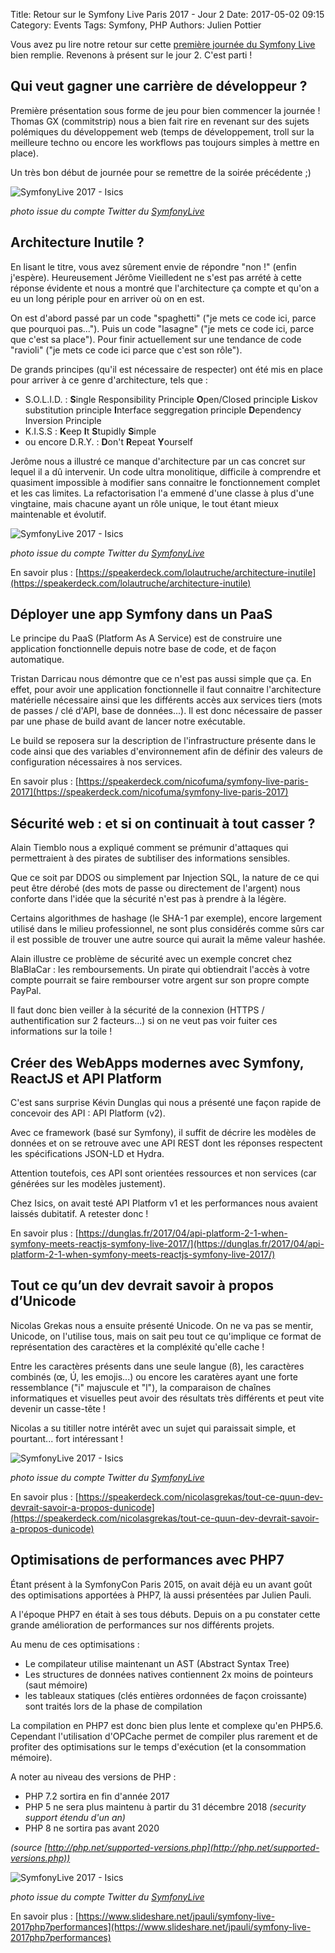 Title: Retour sur le Symfony Live Paris 2017 - Jour 2
Date: 2017-05-02 09:15
Category: Events
Tags: Symfony, PHP
Authors: Julien Pottier

Vous avez pu lire notre retour sur cette [première journée du Symfony Live](https://blog.isics.fr/retour-sur-le-symfony-live-paris-2017-jour-1.html) bien remplie. Revenons à présent sur le jour 2. C'est parti !

## Qui veut gagner une carrière de développeur ?

Première présentation sous forme de jeu pour bien commencer la journée ! Thomas GX (commitstrip) nous a bien fait rire en revenant sur des sujets polémiques du développement web (temps de développement, troll sur la meilleure techno ou encore les workflows pas toujours simples à mettre en place).

Un très bon début de journée pour se remettre de la soirée précédente ;)

![SymfonyLive 2017 - Isics]({filename}/images/sflive2017_04.jpg)

*photo issue du compte Twitter du [SymfonyLive](https://twitter.com/symfony_live)*


## Architecture Inutile ?

En lisant le titre, vous avez sûrement envie de répondre "non !" (enfin j'espère). Heureusement Jérôme Vieilledent ne s'est pas arrété à cette réponse évidente et nous a montré que l'architecture ça compte et qu'on a eu un long périple pour en arriver où on en est.

On est d'abord passé par un code "spaghetti" ("je mets ce code ici, parce que pourquoi pas...").
Puis un code "lasagne" ("je mets ce code ici, parce que c'est sa place").
Pour finir actuellement sur une tendance de code "ravioli" ("je mets ce code ici parce que c'est son rôle").

De grands principes (qu'il est nécessaire de respecter) ont été mis en place pour arriver à ce genre d'architecture, tels que :

* S.O.L.I.D. : **S**ingle Responsibility Principle **O**pen/Closed principle **L**iskov substitution principle **I**nterface seggregation principle **D**ependency Inversion Principle
* K.I.S.S : **K**eep **I**t **S**tupidly **S**imple
* ou encore D.R.Y. : **D**on't **R**epeat **Y**ourself

Jerôme nous a illustré ce manque d'architecture par un cas concret sur lequel il a dû intervenir. Un code ultra monolitique, difficile à comprendre et quasiment impossible à modifier sans connaitre le fonctionnement complet et les cas limites.
La refactorisation l'a emmené d'une classe à plus d'une vingtaine, mais chacune ayant un rôle unique, le tout étant mieux maintenable et évolutif.

![SymfonyLive 2017 - Isics]({filename}/images/sflive2017_05.jpg)

*photo issue du compte Twitter du [SymfonyLive](https://twitter.com/symfony_live)*

En savoir plus : [https://speakerdeck.com/lolautruche/architecture-inutile](https://speakerdeck.com/lolautruche/architecture-inutile)

## Déployer une app Symfony dans un PaaS

Le principe du PaaS (Platform As A Service) est de construire une application fonctionnelle depuis notre base de code, et de façon automatique.

Tristan Darricau nous démontre que ce n'est pas aussi simple que ça. En effet, pour avoir une application fonctionnelle il faut connaitre l'architecture matérielle nécessaire ainsi que les différents accès aux services tiers (mots de passes / clé d'API, base de données...). Il est donc nécessaire de passer par une phase de build avant de lancer notre exécutable.

Le build se reposera sur la description de l'infrastructure présente dans le code ainsi que des variables d'environnement afin de définir des valeurs de configuration nécessaires à nos services.

En savoir plus : [https://speakerdeck.com/nicofuma/symfony-live-paris-2017](https://speakerdeck.com/nicofuma/symfony-live-paris-2017)

## Sécurité web : et si on continuait à tout casser ?

Alain Tiemblo nous a expliqué comment se prémunir d'attaques qui permettraient à des pirates de subtiliser des informations sensibles.

Que ce soit par DDOS ou simplement par Injection SQL, la nature de ce qui peut être dérobé (des mots de passe ou directement de l'argent) nous conforte dans l'idée que la sécurité n'est pas à prendre à la légère.

Certains algorithmes de hashage (le SHA-1 par exemple), encore largement utilisé dans le milieu professionnel, ne sont plus considérés comme sûrs car il est possible de trouver une autre source qui aurait la même valeur hashée.

Alain illustre ce problème de sécurité avec un exemple concret chez BlaBlaCar : les remboursements. Un pirate qui obtiendrait l'accès à votre compte pourrait se faire rembourser votre argent sur son propre compte PayPal.

Il faut donc bien veiller à la sécurité de la connexion (HTTPS / authentification sur 2 facteurs...) si on ne veut pas voir fuiter ces informations sur la toile !

## Créer des WebApps modernes avec Symfony, ReactJS et API Platform

C'est sans surprise Kévin Dunglas qui nous a présenté une façon rapide de concevoir des API : API Platform (v2).

Avec ce framework (basé sur Symfony), il suffit de décrire les modèles de données et on se retrouve avec une API REST dont les réponses respectent les spécifications JSON-LD et Hydra.

Attention toutefois, ces API sont orientées ressources et non services (car générées sur les modèles justement).

Chez Isics, on avait testé API Platform v1 et les performances nous avaient laissés dubitatif. A retester donc !

En savoir plus : [https://dunglas.fr/2017/04/api-platform-2-1-when-symfony-meets-reactjs-symfony-live-2017/](https://dunglas.fr/2017/04/api-platform-2-1-when-symfony-meets-reactjs-symfony-live-2017/)

## Tout ce qu’un dev devrait savoir à propos d’Unicode

Nicolas Grekas nous a ensuite présenté Unicode. On ne va pas se mentir, Unicode, on l'utilise tous, mais on sait peu tout ce qu'implique ce format de représentation des caractères et la compléxité qu'elle cache !

Entre les caractères présents dans une seule langue (ß), les caractères combinés (œ, Ú, les emojis...) ou encore les caratères ayant une forte ressemblance ("i" majuscule et "l"), la comparaison de chaînes informatiques et visuelles peut avoir des résultats très différents et peut vite devenir un casse-tête !

Nicolas a su titiller notre intérêt avec un sujet qui paraissait simple, et pourtant... fort intéressant !

![SymfonyLive 2017 - Isics]({filename}/images/sflive2017_06.jpg)

*photo issue du compte Twitter du [SymfonyLive](https://twitter.com/symfony_live)*

En savoir plus : [https://speakerdeck.com/nicolasgrekas/tout-ce-quun-dev-devrait-savoir-a-propos-dunicode](https://speakerdeck.com/nicolasgrekas/tout-ce-quun-dev-devrait-savoir-a-propos-dunicode)

## Optimisations de performances avec PHP7

Étant présent à la SymfonyCon Paris 2015, on avait déjà eu un avant goût des optimisations apportées à PHP7, là aussi présentées par Julien Pauli.

A l'époque PHP7 en était à ses tous débuts. Depuis on a pu constater cette grande amélioration de performances sur nos différents projets.

Au menu de ces optimisations :

* Le compilateur utilise maintenant un AST (Abstract Syntax Tree)
* Les structures de données natives contiennent 2x moins de pointeurs (saut mémoire)
* les tableaux statiques (clés entières ordonnées de façon croissante) sont traités lors de la phase de compilation

La compilation en PHP7 est donc bien plus lente et complexe qu'en PHP5.6. Cependant l'utilisation d'OPCache permet de compiler plus rarement et de profiter des optimisations sur le temps d'exécution (et la consommation mémoire).

A noter au niveau des versions de PHP :

* PHP 7.2 sortira en fin d'année 2017
* PHP 5 ne sera plus maintenu à partir du 31 décembre 2018 *(security support étendu d'un an)*
* PHP 8 ne sortira pas avant 2020

*(source [http://php.net/supported-versions.php](http://php.net/supported-versions.php))*

![SymfonyLive 2017 - Isics]({filename}/images/sflive2017_07.jpg)

*photo issue du compte Twitter du [SymfonyLive](https://twitter.com/symfony_live)*

En savoir plus : [https://www.slideshare.net/jpauli/symfony-live-2017php7performances](https://www.slideshare.net/jpauli/symfony-live-2017php7performances)
